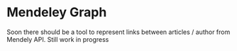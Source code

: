 # Mendeley Graph

Soon there should be a tool to represent links between articles / author from Mendely API. Still work in progress
